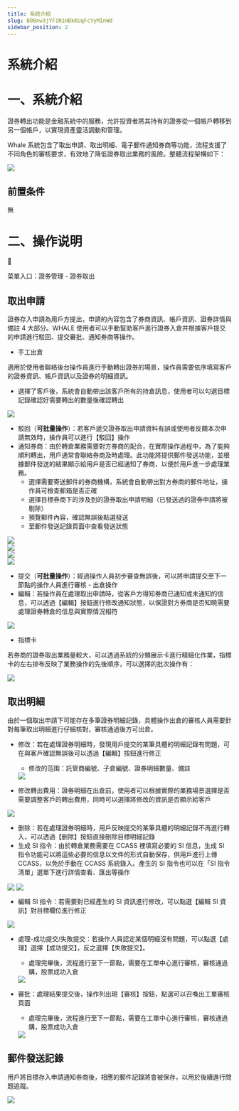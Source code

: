 ```yaml
---
title: 系統介紹
slug: B0Bnw3jYFiN1HBkKUqFcYyMInWd
sidebar_position: 2
---
```



# 系統介紹

# 一、系統介紹

證券轉出功能是金融系統中的服務，允許投資者將其持有的證券從一個帳戶轉移到另一個帳戶，以實現資產靈活調動和管理。

Whale 系統包含了取出申請、取出明細、電子郵件通知券商等功能，流程支援了不同角色的審核要求，有效地了降低證券取出業務的風險。整體流程架構如下：

<img src="/assets/HZXqwDhWehmhAdbkuyackEd9nOh.png" src-width="745" src-height="408"/>

## 前置条件

無

# 二、操作说明

<div class="callout callout-bg-6 callout-border-6">
<div class='callout-emoji'>📍</div>
<p>菜單入口：證券管理 - 證券取出</p>
</div>

## 取出申請

證券存入申請為用戶方提出，申請的內容包含了券商資訊、帳戶資訊、證券詳情與備註 4 大部分。WHALE 使用者可以手動幫助客戶進行證券入倉并根據客戶提交的申請進行駁回、提交審批、通知券商等操作。

- 手工出倉

適用於使用者聯絡後台操作員進行手動轉出證券的場景，操作員需要依序填寫客戶的證券資訊、帳戶資訊以及證券的明細資訊。
- 選擇了客戶後，系統會自動帶出該客戶所有的持倉訊息，使用者可以勾選目標記錄確認好需要轉出的數量後確認轉出

<img src="/assets/Af21bbn2wos38QxriuPcKQB6nTc.png" src-width="2356" src-height="2457" align="center"/>

- 駁回（<b>可批量操作</b>）：若客戶遞交證券取出申請資料有誤或使用者反饋本次申請無效時，操作員可以進行【駁回】操作
- 通知券商：由於轉倉業務需要對方券商的配合，在實際操作過程中，為了能夠順利轉出，用戶通常會聯絡券商及時處理。此功能將提供郵件發送功能，並根據郵件發送的結果顯示給用戶是否已經通知了券商，以便於用戶進一步處理業務。
    - 選擇需要寄送郵件的券商機構，系統會自動帶出對方券商的郵件地址，操作員可檢查郵箱是否正確
    - 選擇目標券商下的涉及到的證券取出申請明細（已發送過的證券申請將被剔除）
    - 預覽郵件內容，確認無誤後點選發送
    - 至郵件發送記錄頁面中查看發送狀態

<div class="flex gap-3 columns-2" column-size="2">
<div class="w-[49%]" width-ratio="49">
<img src="/assets/EMhJbFBOeoy5haxv5ZMcdzHjnlf.png" src-width="3834" src-height="1856" align="center"/>
</div>
<div class="w-[49%]" width-ratio="49">
<img src="/assets/BS1bbuGeZow9OvxCPYFcoFKbniR.png" src-width="3826" src-height="1856" align="center"/>
</div>
</div>

<div class="flex gap-3 columns-2" column-size="2">
<div class="w-[50%]" width-ratio="50">
<img src="/assets/T3PsbXy67ojtK9xEhVicS9A6nec.png" src-width="3820" src-height="1852" align="center"/>
</div>
<div class="w-[50%]" width-ratio="50">
<img src="/assets/Qkrqbuf8zohtKGxxHNrcVwFnntd.png" src-width="3820" src-height="1832" align="center"/>
</div>
</div>

- 提交（<b>可批量操作</b>）：經過操作人員初步審查無誤後，可以將申請提交至下一節點的操作人員進行審核 - 出倉操作
- 編輯：若操作員在處理取出申請時，從客戶方得知券商已通知或未通知的信息，可以透過【編輯】按鈕進行修改通知狀態，以保證對方券商是否知曉需要處理證券轉倉的信息與實際情況相符

<img src="/assets/SLrBbbrQHoO4uaxwQqvcdu8vnWg.png" src-width="3836" src-height="1854" align="center"/>

- 指標卡

若券商的證券取出業務量較大，可以透過系統的分類展示卡進行精細化作業，指標卡的左右排布反映了業務操作的先後順序，可以選擇的批次操作有：

<img src="/assets/IXw0bfYNHo4DvNx1wA9cwHyonZg.png" src-width="3834" src-height="1786" align="center"/>

## 取出明細

由於一個取出申請下可能存在多筆證券明細記錄，具體操作出倉的審核人員需要針對每筆取出明細進行仔細核對，審核通過後方可出倉。

- 修改：若在處理證券明細時，發現用戶提交的某筆具體的明細記錄有問題，可在與客戶確認無誤後可以透過【編輯】按鈕進行修正
    - 修改的范围：託管商編號、子倉編號、證券明細數量、備註
    <img src="/assets/RJixb1UyvosbhRx2J58crfyJnCc.png" src-width="3804" src-height="1074" align="center"/>

- 修改轉出費用：證券明細在出倉前，使用者可以根據實際的業務場景選擇是否需要調整客戶的轉出費用，同時可以選擇將修改的資訊是否顯示給客戶

<img src="/assets/GMkGbT6wCoMqVTxuDyIceIB4nJf.png" src-width="3802" src-height="1398" align="center"/>

- 删除：若在處理證券明細時，用戶反映提交的某筆具體的明細記錄不再進行轉入，可以透過【删除】按鈕直接刪除目標明細記錄
- 生成 SI 指令：由於轉倉業務需要在 CCASS 裡填寫必要的 SI 信息，生成 SI 指令功能可以將這些必要的信息以文件的形式自動保存，供用戶進行上傳 CCASS，以免於手動在 CCASS 系統錄入。產生的 SI 指令也可以在「SI 指令清單」選單下進行詳情查看、匯出等操作

<img src="/assets/JRNhb8KK3oqAjkxOvcvcS58mnGg.png" src-width="3800" src-height="898" align="center"/>

<img src="/assets/HcAHb9bv5oHWEWxDJLyc6TzDngh.png" src-width="3818" src-height="1146" align="center"/>

- 編輯 SI 指令：若需要對已經產生的 SI 資訊進行修改，可以點選【編輯 SI 資訊】對目標欄位進行修正

<img src="/assets/M8pnbAOHaoib9nx1FybcmAnznHM.png" src-width="3810" src-height="1326" align="center"/>

- 處理-成功提交/失敗提交：若操作人員認定某個明細沒有問題，可以點選【處理】選擇【成功提交】，反之選擇【失敗提交】。
    - 處理完畢後，流程進行至下一節點，需要在工單中心進行審核，審核通過購，股票成功入倉
    <img src="/assets/GUpjbGAjmoqqByxzbskcwgc8nNf.png" src-width="1280" src-height="374" align="center"/>

- 審批：處理結果提交後，操作列出現【審核】按鈕，點選可以召喚出工單審核頁面
    - 處理完畢後，流程進行至下一節點，需要在工單中心進行審核，審核通過購，股票成功入倉
    <img src="/assets/RzZnbBKnaop5dYxiswncWxgxnXf.png" src-width="3914" src-height="1957" align="center"/>

## 郵件發送記錄

用戶將目標存入申請通知券商後，相應的郵件記錄將會被保存，以用於後續進行問題追蹤。

<img src="/assets/C682bVwn1oBU27xOGJ7cwI1Onde.png" src-width="3830" src-height="1476" align="center"/>

